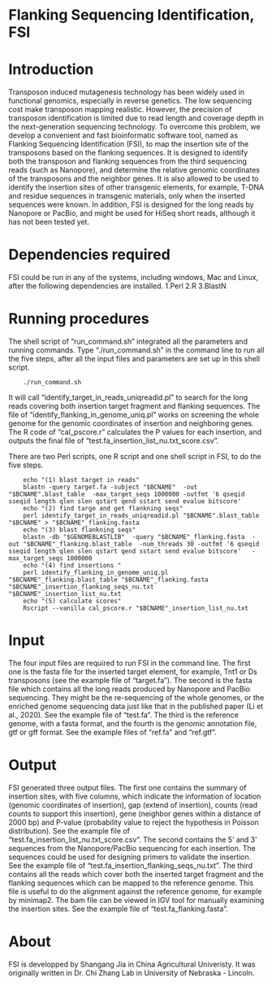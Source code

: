 # Flanking Sequencing Identification, FSI

# Introduction
Transposon induced mutagenesis technology has been widely used in functional genomics, especially in reverse genetics. The low sequencing cost make transposon mapping realistic. However, the precision of transposon identification is limited due to read length and coverage depth in the next-generation sequencing technology. To overcome this problem, we develop a convenient and fast bioinformatic software tool, named as Flanking Sequencing Identification (FSI), to map the insertion site of the transposons based on the flanking sequences. It is designed to identify both the transposon and flanking sequences from the third sequencing reads (such as Nanopore), and determine the relative genomic coordinates of the transposons and the neighbor genes. It is also allowed to be used to identify the insertion sites of other transgenic elements, for example, T-DNA and residue sequences in transgenic materials, only when the inserted sequences were known. 
In addition, FSI is designed for the long reads by Nanopore or PacBio, and might be used for HiSeq short reads, although it has not been tested yet. 

# Dependencies required
FSI could be run in any of the systems, including windows, Mac and Linux, after the following dependencies are installed. 
        1.Perl
        2.R
        3.BlastN

# Running procedures
The shell script of “run_command.sh” integrated all the parameters and running commands. Type “./run_command.sh” in the command line to run all the five steps, after all the input files and parameters are set up in this shell script.

        ./run_command.sh

It will call “identify_target_in_reads_uniqreadid.pl” to search for the long reads covering both insertion target fragment and flanking sequences. The file of “identify_flanking_in_genome_uniq.pl” works on screening the whole genome for the genomic coordinates of insertion and neighboring genes. The R code of “cal_pscore.r” calculates the P values for each insertion, and outputs the final file of “test.fa_insertion_list_nu.txt_score.csv”. 

There are two Perl scripts, one R script and one shell script in FSI, to do the five steps. 

        echo "(1) blast target in reads"
        blastn -query target.fa -subject "$BCNAME"  -out "$BCNAME".blast_table  -max_target_seqs 1000000 -outfmt '6 qseqid sseqid length qlen slen qstart qend sstart send evalue bitscore'
        echo "(2) find targe and get flankning seqs"
        perl identify_target_in_reads_uniqreadid.pl "$BCNAME".blast_table "$BCNAME" > "$BCNAME"_flanking.fasta
        echo "(3) blast flankning seqs"
        blastn -db "$GENOMEBLASTLIB"  -query "$BCNAME"_flanking.fasta  -out "$BCNAME"_flanking.blast_table  -num_threads 30 -outfmt '6 qseqid sseqid length qlen slen qstart qend sstart send evalue bitscore'   -max_target_seqs 1000000
        echo "(4) find insertions "
        perl identify_flanking_in_genome_uniq.pl "$BCNAME"_flanking.blast_table "$BCNAME"_flanking.fasta "$BCNAME"_insertion_flanking_seqs_nu.txt  "$BCNAME"_insertion_list_nu.txt
        echo "(5) calculate scores"
        Rscript --vanilla cal_pscore.r "$BCNAME"_insertion_list_nu.txt



# Input
The four input files are required to run FSI in the command line. 
The first one is the fasta file for the inserted target element, for example, Tnt1 or Ds transposons (see the example file of “target.fa”). 
The second is the fasta file which contains all the long reads produced by Nanopore and PacBio sequencing. They might be the re-sequencing of the whole genomes, or the enriched genome sequencing data just like that in the published paper (Li et al., 2020). See the example file of “test.fa”. 
The third is the reference genome, with a fasta format, and the fourth is the genomic annotation file, gtf or gff format. See the example files of “ref.fa” and “ref.gtf”.

# Output
FSI generated three output files. The first one contains the summary of insertion sites, with five columns, which indicate the information of location (genomic coordinates of insertion), gap (extend of insertion), counts (read counts to support this insertion), gene (neighbor genes within a distance of 2000 bp) and P-value (probability value to reject the hypothesis in Poisson distribution). See the example file of “test.fa_insertion_list_nu.txt_score.csv”.
The second contains the 5’ and 3’ sequences from the Nanopore/PacBio sequencing for each insertion. The sequences could be used for designing primers to validate the insertion. See the example file of “test.fa_insertion_flanking_seqs_nu.txt”.
The third contains all the reads which cover both the inserted target fragment and the flanking sequences which can be mapped to the reference genome. This file is useful to do the alignment against the reference genome, for example by minimap2. The bam file can be viewed in IGV tool for manually examining the insertion sites. See the example file of “test.fa_flanking.fasta”. 

# About
FSI is developped by Shangang Jia in China Agricultural Univeristy. It was originally written in Dr. Chi Zhang Lab in University of Nebraska - Lincoln. 
